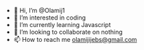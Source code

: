 - 👋 Hi, I’m @Olamij1
- 👀 I’m interested in coding
- 🌱 I’m currently learning Javascript
- 💞️ I’m looking to collaborate on nothing
- 📫 How to reach me olamijijebs@gmail.com
<!---
Olamij1/Olamij1 is a ✨ special ✨ repository because its `README.md` (this file) appears on your GitHub profile.
You can click the Preview link to take a look at your changes.
--->
